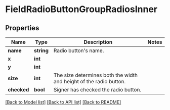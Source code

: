 # FieldRadioButtonGroupRadiosInner

## Properties
Name | Type | Description | Notes
------------ | ------------- | ------------- | -------------
**name** | **string** | Radio button&#x27;s name. | 
**x** | **int** |  | 
**y** | **int** |  | 
**size** | **int** | The size determines both the width and height of the radio button. | 
**checked** | **bool** | Signer has checked the radio button. | 

[[Back to Model list]](../../README.md#documentation-for-models) [[Back to API list]](../../README.md#documentation-for-api-endpoints) [[Back to README]](../../README.md)

